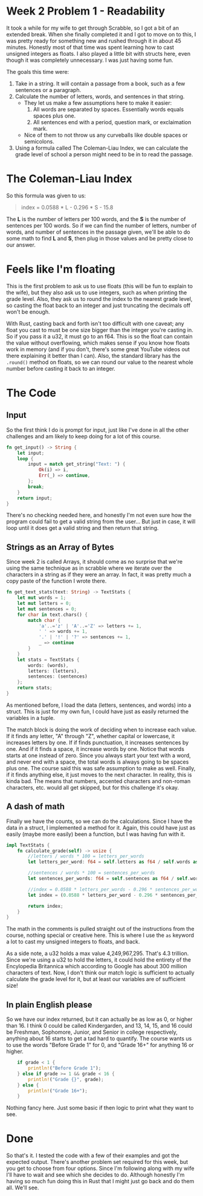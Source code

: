 Week 2 Problem 1 - Readability
===

It took a while for my wife to get through Scrabble, so I got a bit of an extended break. When she finally completed it and I got to move on to this, I was pretty ready for something new and rushed through it in about 45 minutes. Honestly most of that time was spent learning how to cast unsigned integers as floats. I also played a little bit with structs here, even though it was completely unnecessary. I was just having some fun.

The goals this time were:
1. Take in a string. It will contain a passage from a book, such as a few sentences or a paragraph.
2. Calculate the number of letters, words, and sentences in that string.
    * They let us make a few assumptions here to make it easier:
        1. All words are separated by spaces. Essentially words equals spaces plus one.
        2. All sentences end with a period, question mark, or exclaimation mark. 
    * Nice of them to not throw us any curveballs like double spaces or semicolons.
3. Using a formula called The Coleman-Liau Index, we can calculate the grade level of school a person might need to be in to read the passage.

# The Coleman-Liau Index
So this formula was given to us:

> index = 0.0588 * L - 0.296 * S - 15.8

The **L** is the number of letters per 100 words, and the **S** is the number of sentences per 100 words. So if we can find the number of letters, number of words, and number of sentences in the passage given, we'll be able to do some math to find **L** and **S**, then plug in those values and be pretty close to our answer.

# Feels like I'm floating
This is the first problem to ask us to use floats (this will be fun to explain to the wife), but they also ask us to use integers, such as when printing the grade level. Also, they ask us to round the index to the nearest grade level, so casting the float back to an integer and just truncating the decimals off won't be enough.

With Rust, casting back and forth isn't too difficult with one caveat; any float you cast to must be one size bigger than the integer you're casting in. So if you pass it a u32, it must go to an f64. This is so the float can contain the value without overflowing, which makes sense if you know how floats work in memory (and if you don't, there's some great YouTube videos out there explaining it better than I can). Also, the standard library has the `.round()` method on floats, so we can round our value to the nearest whole number before casting it back to an integer. 

# The Code
## Input
So the first think I do is prompt for input, just like I've done in all the other challenges and am likely to keep doing for a lot of this course.
```rust
fn get_input() -> String {
    let input;
    loop {
        input = match get_string("Text: ") {
            Ok(i) => i,
            Err(_) => continue,
        };
        break;
    }
    return input;
}
```
There's no checking needed here, and honestly I'm not even sure how the program could fail to get a valid string from the user... But just in case, it will loop until it does get a valid string and then return that string.

## Strings as an Array of Bytes
Since week 2 is called Arrays, it should come as no surprise that we're using the same technique as in scrabble where we iterate over the characters in a string as if they were an array. In fact, it was pretty much a copy paste of the function I wrote there.
```rust
fn get_text_stats(text: String) -> TextStats {
    let mut words = 1;
    let mut letters = 0;
    let mut sentences = 0;
    for char in text.chars() {
        match char {
            'a'..='z' | 'A'..='Z' => letters += 1,
            ' ' => words += 1,
            '.' | '!' | '?' => sentences += 1,
            _ => continue
        }
    }
    let stats = TextStats { 
        words: (words), 
        letters: (letters), 
        sentences: (sentences) 
    };
    return stats;
}
```
As mentioned before, I load the data (letters, sentences, and words) into a struct. This is just for my own fun, I could have just as easily returned the variables in a tuple. 

The match block is doing the work of deciding when to increase each value. If it finds any letter, "A" through "Z", whether capital or lowercase, it increases letters by one. If if finds punctuation, it increases sentences by one. And if it finds a space, it increase words by one. Notice that words starts at one instead of zero. Since you always start your text with a word, and never end with a space, the total words is always going to be spaces plus one. The course said this was safe assumption to make as well. Finally, if it finds anything else, it just moves to the next character. In reality, this is kinda bad. The means that numbers, accented characters and non-roman characters, etc. would all get skipped, but for this challenge it's okay.

## A dash of math
Finally we have the counts, so we can do the calculations. Since I have the data in a struct, I implemented a method for it. Again, this could have just as easily (maybe more easily) been a function, but I was having fun with it.
```rust
impl TextStats {
    fn calculate_grade(self) -> usize {
        //letters / words * 100 = letters_per_words
        let letters_per_word: f64 = self.letters as f64 / self.words as f64 * 100.0;

        //sentences / words * 100 = sentences_per_words
        let sentences_per_words: f64 = self.sentences as f64 / self.words as f64 * 100.0;

        //index = 0.0588 * letters_per_words - 0.296 * sentences_per_words - 15.8
        let index = (0.0588 * letters_per_word - 0.296 * sentences_per_words -15.8).round() as usize;

        return index;
    }
}
```
The math in the comments is pulled straight out of the instructions from the course, nothing special or creative here. This is where I use the `as` keyword a lot to cast my unsigned integers to floats, and back. 

As a side note, a u32 holds a max value 4,249,967,295. That's 4.3 trillion. Since we're using a u32 to hold the letters, it could hold the entirety of the Encylopedia Britannica which according to Google has about 300 million characters of text. Now, I don't think our match logic is sufficient to actually calculate the grade level for it, but at least our variables are of sufficient size!

## In plain English please
So we have our index returned, but it can actually be as low as 0, or higher than 16. I think 0 could be called Kindergarden, and 13, 14, 15, and 16 could be Freshman, Sophomore, Junior, and Senior in college respectively, anything about 16 starts to get a tad hard to quantify. The course wants us to use the words "Before Grade 1" for 0, and "Grade 16+" for anything 16 or higher. 
```rust
    if grade < 1 {
        println!("Before Grade 1");
    } else if grade >= 1 && grade < 16 {
        println!("Grade {}", grade);
    } else {
        println!("Grade 16+");
    }
```
Nothing fancy here. Just some basic if then logic to print what they want to see. 

# Done
So that's it. I tested the code with a few of their examples and got the expected output. There's another problem set required for this week, but you get to choose from four options. Since I'm following along with my wife I'll have to wait and see which she decides to do. Although honestly I'm having so much fun doing this in Rust that I might just go back and do them all. We'll see. 